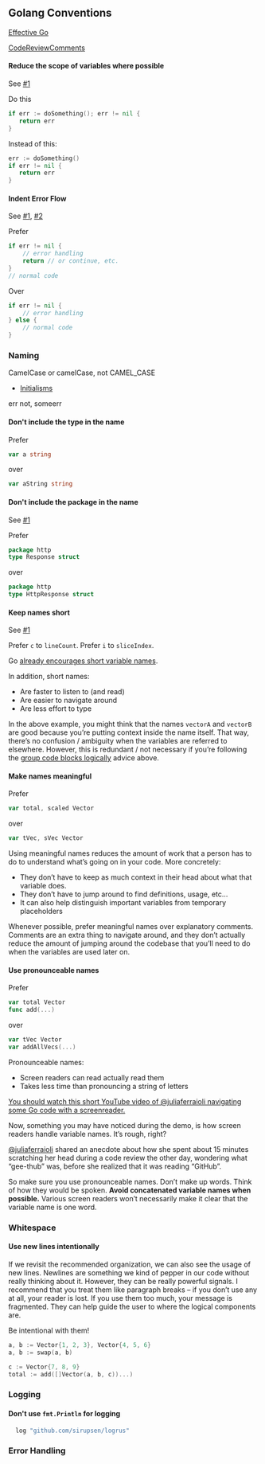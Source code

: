 ## Golang Conventions



[Effective Go](https://golang.org/doc/effective_go.html)

[CodeReviewComments](https://code.google.com/p/go-wiki/wiki/CodeReviewComments)



#### Reduce the scope of variables where possible

See [#1](https://golang.org/doc/effective_go.html#if)

Do this

```go
if err := doSomething(); err != nil {
   return err
}
```

Instead of this:

```go
err := doSomething()
if err != nil {
   return err
}
```



#### Indent Error Flow

See [#1](https://golang.org/doc/effective_go.html#if), [#2](https://github.com/golang/go/wiki/CodeReviewComments#indent-error-flow)

Prefer

```go
if err != nil {
	// error handling
	return // or continue, etc.
}
// normal code
```

Over

```go
if err != nil {
	// error handling
} else {
	// normal code
}
```



### Naming

CamelCase or camelCase, not CAMEL_CASE

- [Initialisms](https://github.com/golang/go/wiki/CodeReviewComments#initialisms)

err not, someerr

#### Don't include the type in the name

Prefer

```go
var a string
```

over

```go
var aString string
```



#### Don't include the package in the name

See [#1](https://golang.org/doc/effective_go.html#package-names)

Prefer

```go
package http
type Response struct
```

over

```go
package http
type HttpResponse struct
```



#### Keep names short

See [#1](https://github.com/golang/go/wiki/CodeReviewComments#variable-names)

Prefer `c` to `lineCount`. Prefer `i` to `sliceIndex`.

Go [already encourages short variable names](https://github.com/golang/go/wiki/CodeReviewComments#variable-names).

In addition, short names:

- Are faster to listen to (and read)
- Are easier to navigate around
- Are less effort to type

In the above example, you might think that the names `vectorA` and `vectorB` are good because you’re putting context inside the name itself. That way, there’s no confusion / ambiguity when the variables are referred to elsewhere. However, this is redundant / not necessary if you’re following the [group code blocks logically](https://about.sourcegraph.com/handbook/engineering/go_style_guide#group-code-blocks-logically) advice above.

#### Make names meaningful

Prefer

```go
var total, scaled Vector
```

over

```go
var tVec, sVec Vector
```

Using meaningful names reduces the amount of work that a person has to do to understand what’s going on in your code. More concretely:

- They don’t have to keep as much context in their head about what that variable does.
- They don’t have to jump around to find definitions, usage, etc…
- It can also help distinguish important variables from temporary placeholders

Whenever possible, prefer meaningful names over explanatory comments. Comments are an extra thing to navigate around, and they don’t actually reduce the amount of jumping around the codebase that you’ll need to do when the variables are used later on.

#### Use pronounceable names

Prefer

```go
var total Vector
func add(...)
```

over

```go
var tVec Vector
var addAllVecs(...)
```

Pronounceable names:

- Screen readers can read actually read them
- Takes less time than pronouncing a string of letters

[You should watch this short YouTube video of @juliaferraioli navigating some Go code with a screenreader.](https://www.youtube.com/watch?v=xwjvufcJK-Q)

Now, something you may have noticed during the demo, is how screen readers handle variable names. It’s rough, right?

[@juliaferraioli](https://twitter.com/juliaferraioli) shared an anecdote about how she spent about 15 minutes scratching her head during a code review the other day, wondering what “gee-thub” was, before she realized that it was reading “GitHub”.

So make sure you use pronounceable names. Don’t make up words. Think of how they would be spoken. **Avoid concatenated variable names when possible.** Various screen readers won’t necessarily make it clear that the variable name is one word.



### Whitespace

#### Use new lines intentionally

If we revisit the recommended organization, we can also see the usage of new lines. Newlines are something we kind of pepper in our code without really thinking about it. However, they can be really powerful signals. I recommend that you treat them like paragraph breaks – if you don’t use any at all, your reader is lost. If you use them too much, your message is fragmented. They can help guide the user to where the logical components are.

Be intentional with them!

```go
a, b := Vector{1, 2, 3}, Vector{4, 5, 6}
a, b := swap(a, b)

c := Vector{7, 8, 9}
total := add([]Vector(a, b, c))...)
```





### Logging

#### Don't use `fmt.Println` for logging

```go
  log "github.com/sirupsen/logrus"
```



### Error Handling